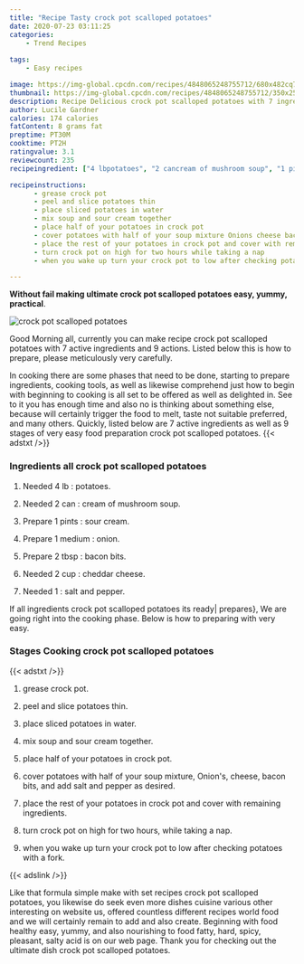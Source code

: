 ```yaml
---
title: "Recipe Tasty crock pot scalloped potatoes"
date: 2020-07-23 03:11:25
categories:
    - Trend Recipes
    
tags:
    - Easy recipes

image: https://img-global.cpcdn.com/recipes/4848065248755712/680x482cq70/crock-pot-scalloped-potatoes-recipe-main-photo.jpg
thumbnail: https://img-global.cpcdn.com/recipes/4848065248755712/350x250cq70/crock-pot-scalloped-potatoes-recipe-main-photo.jpg
description: Recipe Delicious crock pot scalloped potatoes with 7 ingredients and 9 stages of easy cooking.
author: Lucile Gardner
calories: 174 calories
fatContent: 8 grams fat
preptime: PT30M
cooktime: PT2H
ratingvalue: 3.1
reviewcount: 235
recipeingredient: ["4 lbpotatoes", "2 cancream of mushroom soup", "1 pintssour cream", "1 mediumonion", "2 tbspbacon bits", "2 cupcheddar cheese", "1salt and pepper"]

recipeinstructions: 
      - grease crock pot 
      - peel and slice potatoes thin 
      - place sliced potatoes in water 
      - mix soup and sour cream together 
      - place half of your potatoes in crock pot 
      - cover potatoes with half of your soup mixture Onions cheese bacon bits and add salt and pepper as desired 
      - place the rest of your potatoes in crock pot and cover with remaining ingredients 
      - turn crock pot on high for two hours while taking a nap 
      - when you wake up turn your crock pot to low after checking potatoes with a fork

---
```




**Without fail making ultimate crock pot scalloped potatoes easy, yummy, practical**. 


![crock pot scalloped potatoes](https://img-global.cpcdn.com/recipes/4848065248755712/680x482cq70/crock-pot-scalloped-potatoes-recipe-main-photo.jpg "crock pot scalloped potatoes")




Good Morning all, currently you can make recipe crock pot scalloped potatoes with 7 active ingredients and 9 actions. Listed below this is how to prepare, please meticulously very carefully.

In cooking there are some phases that need to be done, starting to prepare ingredients, cooking tools, as well as likewise comprehend just how to begin with beginning to cooking is all set to be offered as well as delighted in. See to it you has enough time and also no is thinking about something else, because will certainly trigger the food to melt, taste not suitable preferred, and many others. Quickly, listed below are 7 active ingredients as well as 9 stages of very easy food preparation crock pot scalloped potatoes.
{{< adstxt />}}

### Ingredients all crock pot scalloped potatoes


1. Needed 4 lb : potatoes.

1. Needed 2 can : cream of mushroom soup.

1. Prepare 1 pints : sour cream.

1. Prepare 1 medium : onion.

1. Prepare 2 tbsp : bacon bits.

1. Needed 2 cup : cheddar cheese.

1. Needed 1 : salt and pepper.



If all ingredients crock pot scalloped potatoes its ready| prepares}, We are going right into the cooking phase. Below is how to preparing with very easy.

### Stages Cooking crock pot scalloped potatoes

{{< adstxt />}}


1. grease crock pot.



1. peel and slice potatoes thin.



1. place sliced potatoes in water.



1. mix soup and sour cream together.



1. place half of your potatoes in crock pot.



1. cover potatoes with half of your soup mixture, Onion&#39;s, cheese, bacon bits, and add salt and pepper as desired.



1. place the rest of your potatoes in crock pot and cover with remaining ingredients.



1. turn crock pot on high for two hours, while taking a nap.



1. when you wake up turn your crock pot to low after checking potatoes with a fork.





{{< adslink />}}

Like that formula simple make with set recipes crock pot scalloped potatoes, you likewise do seek even more dishes cuisine various other interesting on website us, offered countless different recipes world food and we will certainly remain to add and also create. Beginning with food healthy easy, yummy, and also nourishing to food fatty, hard, spicy, pleasant, salty acid is on our web page. Thank you for checking out the ultimate dish crock pot scalloped potatoes.
